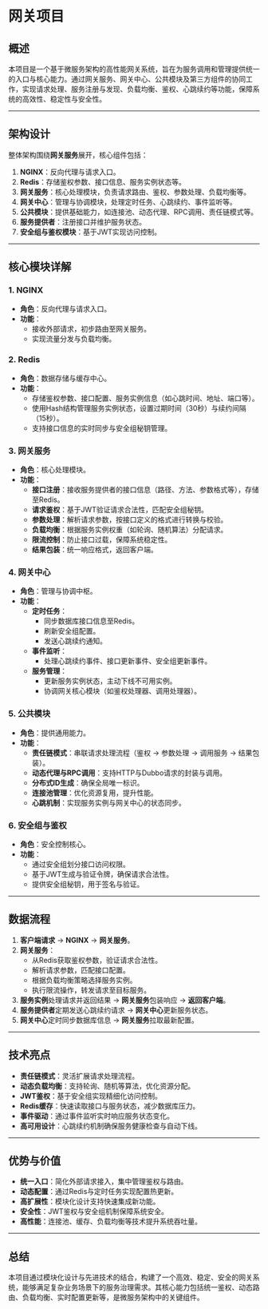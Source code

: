 # 网关项目

## 概述

本项目是一个基于微服务架构的高性能网关系统，旨在为服务调用和管理提供统一的入口与核心能力。通过网关服务、网关中心、公共模块及第三方组件的协同工作，实现请求处理、服务注册与发现、负载均衡、鉴权、心跳续约等功能，保障系统的高效性、稳定性与安全性。

---

## 架构设计

整体架构围绕**网关服务**展开，核心组件包括：

1. **NGINX**：反向代理与请求入口。
2. **Redis**：存储鉴权参数、接口信息、服务实例状态等。
3. **网关服务**：核心处理模块，负责请求路由、鉴权、参数处理、负载均衡等。
4. **网关中心**：管理与协调模块，处理定时任务、心跳续约、事件监听等。
5. **公共模块**：提供基础能力，如连接池、动态代理、RPC调用、责任链模式等。
6. **服务提供者**：注册接口并维护服务状态。
7. **安全组与鉴权模块**：基于JWT实现访问控制。

---

## 核心模块详解

### 1. NGINX

- **角色**：反向代理与请求入口。
- **功能**：
    - 接收外部请求，初步路由至网关服务。
    - 实现流量分发与负载均衡。

### 2. Redis

- **角色**：数据存储与缓存中心。
- **功能**：
    - 存储鉴权参数、接口配置、服务实例信息（如心跳时间、地址、端口等）。
    - 使用Hash结构管理服务实例状态，设置过期时间（30秒）与续约间隔（15秒）。
    - 支持接口信息的实时同步与安全组秘钥管理。

### 3. 网关服务

- **角色**：核心处理模块。
- **功能**：
    - **接口注册**：接收服务提供者的接口信息（路径、方法、参数格式等），存储至Redis。
    - **请求鉴权**：基于JWT验证请求合法性，匹配安全组秘钥。
    - **参数处理**：解析请求参数，按接口定义的格式进行转换与校验。
    - **负载均衡**：根据服务实例权重（如轮询、随机算法）分配请求。
    - **限流控制**：防止接口过载，保障系统稳定性。
    - **结果包装**：统一响应格式，返回客户端。

### 4. 网关中心

- **角色**：管理与协调中枢。
- **功能**：
    - **定时任务**：
        - 同步数据库接口信息至Redis。
        - 刷新安全组配置。
        - 发送心跳续约通知。
    - **事件监听**：
        - 处理心跳续约事件、接口更新事件、安全组更新事件。
    - **服务管理**：
        - 更新服务实例状态，主动下线不可用实例。
        - 协调网关核心模块（如鉴权处理器、调用处理器）。

### 5. 公共模块

- **角色**：提供通用能力。
- **功能**：
    - **责任链模式**：串联请求处理流程（鉴权 → 参数处理 → 调用服务 → 结果包装）。
    - **动态代理与RPC调用**：支持HTTP与Dubbo请求的封装与调用。
    - **分布式ID生成**：确保全局唯一标识。
    - **连接池管理**：优化资源复用，提升性能。
    - **心跳机制**：实现服务实例与网关中心的状态同步。

### 6. 安全组与鉴权

- **角色**：安全控制核心。
- **功能**：
    - 通过安全组划分接口访问权限。
    - 基于JWT生成与验证令牌，确保请求合法性。
    - 提供安全组秘钥，用于签名与验证。

---

## 数据流程

1. **客户端请求** → **NGINX** → **网关服务**。
2. **网关服务**：
    - 从Redis获取鉴权参数，验证请求合法性。
    - 解析请求参数，匹配接口配置。
    - 根据负载均衡策略选择服务实例。
    - 执行限流操作，转发请求至目标服务。
3. **服务实例**处理请求并返回结果 → **网关服务**包装响应 → **返回客户端**。
4. **服务提供者**定期发送心跳续约请求 → **网关中心**更新服务状态。
5. **网关中心**定时同步数据库信息 → **网关服务**拉取最新配置。

---

## 技术亮点

- **责任链模式**：灵活扩展请求处理流程。
- **动态负载均衡**：支持轮询、随机等算法，优化资源分配。
- **JWT鉴权**：基于安全组实现精细化访问控制。
- **Redis缓存**：快速读取接口与服务状态，减少数据库压力。
- **事件驱动**：通过事件监听实时响应服务状态变化。
- **高可用设计**：心跳续约机制确保服务健康检查与自动下线。

---

## 优势与价值

- **统一入口**：简化外部请求接入，集中管理鉴权与路由。
- **动态配置**：通过Redis与定时任务实现配置热更新。
- **高扩展性**：模块化设计支持快速集成新功能。
- **安全性**：JWT鉴权与安全组机制保障系统安全。
- **高性能**：连接池、缓存、负载均衡等技术提升系统吞吐量。

---

## 总结

本项目通过模块化设计与先进技术的结合，构建了一个高效、稳定、安全的网关系统，能够满足复杂业务场景下的服务治理需求。其核心能力包括统一鉴权、动态路由、负载均衡、实时配置更新等，是微服务架构中的关键组件。
